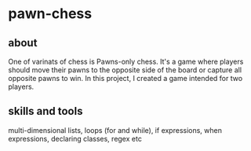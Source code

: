# pawn-chess
## about
One of varinats of chess is Pawns-only chess. It's a game where players should move their pawns to the opposite side of the board or capture all opposite pawns to win. In this project, I created a game intended for two players.
## skills and tools
multi-dimensional lists, loops (for and while), if expressions, when expressions, declaring classes, regex etc
